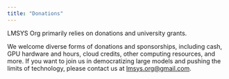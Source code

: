 ```yaml
---
title: "Donations"
---
```

        
LMSYS Org primarily relies on donations and university grants.

We welcome diverse forms of donations and sponsorships, including cash, GPU hardware and hours, cloud credits, other computing resources, and more.
If you want to join us in democratizing large models and pushing the limits of technology, please contact us at [lmsys.org@gmail.com](mailto:lmsysorg@gmail.com?subject=Donation%20to%20LMSYS%20Org).
